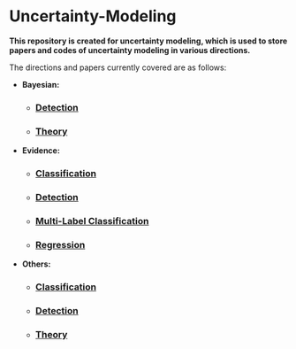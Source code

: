 # Uncertainty-Modeling
**This repository is created for uncertainty modeling, which is used to store papers and codes of uncertainty modeling in various directions.**

The directions and papers currently covered are as follows:



- **Bayesian:**
	
	- ### [Detection](https://github.com/Songyeyaosong/Uncertainty-Modeling/tree/master/Bayesian/Detection)
	- ### [Theory](https://github.com/Songyeyaosong/Uncertainty-Modeling/tree/master/Bayesian/Theory)
	
- **Evidence:**
	
	- ### [Classification](https://github.com/Songyeyaosong/Uncertainty-Modeling/tree/master/Evidence/Classification)
	- ### [Detection](https://github.com/Songyeyaosong/Uncertainty-Modeling/tree/master/Evidence/Detection)
	- ### [Multi-Label Classification](https://github.com/Songyeyaosong/Uncertainty-Modeling/tree/master/Evidence/Multi-Label%20Classification)
	- ### [Regression](https://github.com/Songyeyaosong/Uncertainty-Modeling/tree/master/Evidence/Regression)
	
-  **Others:**
	
	- ### [Classification](https://github.com/Songyeyaosong/Uncertainty-Modeling/tree/master/Others/Classification)
	
	- ### [Detection](https://github.com/Songyeyaosong/Uncertainty-Modeling/tree/master/Others/Detection)
	
	- ### [Theory](https://github.com/Songyeyaosong/Uncertainty-Modeling/tree/master/Others/Theory)
